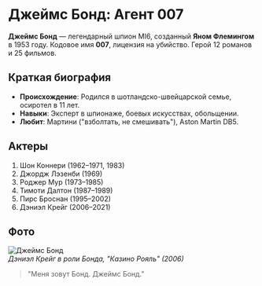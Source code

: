 # Джеймс Бонд: Агент 007

**Джеймс Бонд** — легендарный шпион MI6, созданный **Яном Флемингом** в 1953 году. Кодовое имя **007**, лицензия на убийство. Герой 12 романов и 25 фильмов. 

## Краткая биография
- **Происхождение**: Родился в шотландско-швейцарской семье, осиротел в 11 лет.
- **Навыки**: Эксперт в шпионаже, боевых искусствах, обольщении.
- **Любит**: Мартини ("взболтать, не смешивать"), Aston Martin DB5.

## Актеры
1. Шон Коннери (1962–1971, 1983)
2. Джордж Лэзенби (1969)
3. Роджер Мур (1973–1985)
4. Тимоти Далтон (1987–1989)
5. Пирс Броснан (1995–2002)
6. Дэниэл Крейг (2006–2021)

## Фото
![Джеймс Бонд](https://static.wikia.nocookie.net/jamesbond/images/8/81/James_Bond_%28Daniel_Craig%29_-_Profile.jpg/revision/latest?cb=20220103100438)  
*Дэниэл Крейг в роли Бонда, "Казино Рояль" (2006)*

> "Меня зовут Бонд. Джеймс Бонд."